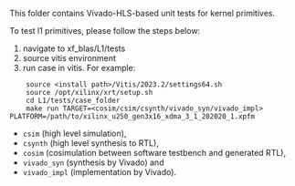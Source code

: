 This folder contains Vivado-HLS-based unit tests for kernel primitives.

To test l1 primitives, please follow the steps below:
  1. navigate to xf_blas/L1/tests
  2. source vitis environment
  3. run case in vitis. For example: 
     
```console
    source <install path>/Vitis/2023.2/settings64.sh
    source /opt/xilinx/xrt/setup.sh
    cd L1/tests/case_folder
    make run TARGET=<cosim/csim/csynth/vivado_syn/vivado_impl> PLATFORM=/path/to/xilinx_u250_gen3x16_xdma_3_1_202020_1.xpfm
```
- `csim` (high level simulation),
- `csynth` (high level synthesis to RTL),
- `cosim` (cosimulation between software testbench and generated RTL),
- `vivado_syn` (synthesis by Vivado) and
- `vivado_impl` (implementation by Vivado).

